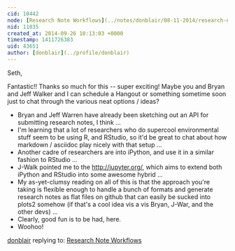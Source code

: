 ```yaml
---
cid: 10442
node: [Research Note Workflows](../notes/donblair/08-11-2014/research-note-workflows)
nid: 11035
created_at: 2014-09-26 10:13:03 +0000
timestamp: 1411726383
uid: 43651
author: [donblair](../profile/donblair)
---
```


Seth,

Fantastic!!  Thanks so much for this -- super exciting!
Maybe you and Bryan and Jeff Walker and I can schedule a Hangout or something sometime soon just to chat through the various neat options / ideas?

- Bryan and Jeff Warren have already been sketching out an API for submitting research notes, I think ... 
- I'm learning that a lot of researchers who do supercool environmental stuff seem to be using R, and RStudio, so it'd be great to chat about how markdown / asciidoc play nicely with that setup ...
- Another cadre of researchers are into iPython, and use it in a similar fashion to RStudio ...
- J-Walk pointed me to the http://jupyter.org/, which aims to extend both iPython and RStudio into some awesome hybrid ...
- My as-yet-clumsy reading on all of this is that the approach you're taking is flexible enough to handle a bunch of formats and generate research notes as flat files on github that can easily be sucked into plots2 somehow (if that's a cool idea vis a vis Bryan, J-War, and the other devs) ...
- Clearly, good fun is to be had, here.
- Woohoo!

[donblair](../profile/donblair) replying to: [Research Note Workflows](../notes/donblair/08-11-2014/research-note-workflows)

